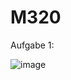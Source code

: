 # M320
Aufgabe 1:

![image](https://user-images.githubusercontent.com/112378924/201542644-85fb4fac-e170-4604-b79b-7bbd8bcdd50f.png)
